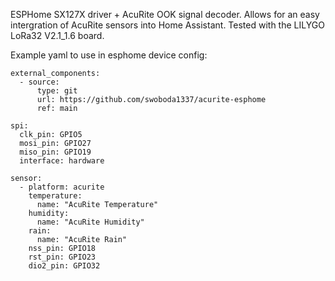 ESPHome SX127X driver + AcuRite OOK signal decoder. Allows for an easy intergration of AcuRite sensors into Home Assistant. Tested with the LILYGO LoRa32 V2.1_1.6 board.

Example yaml to use in esphome device config:

    external_components:
      - source:
          type: git
          url: https://github.com/swoboda1337/acurite-esphome
          ref: main
    
    spi:
      clk_pin: GPIO5
      mosi_pin: GPIO27
      miso_pin: GPIO19
      interface: hardware
    
    sensor:
      - platform: acurite
        temperature:
          name: "AcuRite Temperature"
        humidity:
          name: "AcuRite Humidity"
        rain:
          name: "AcuRite Rain"
        nss_pin: GPIO18
        rst_pin: GPIO23
        dio2_pin: GPIO32

